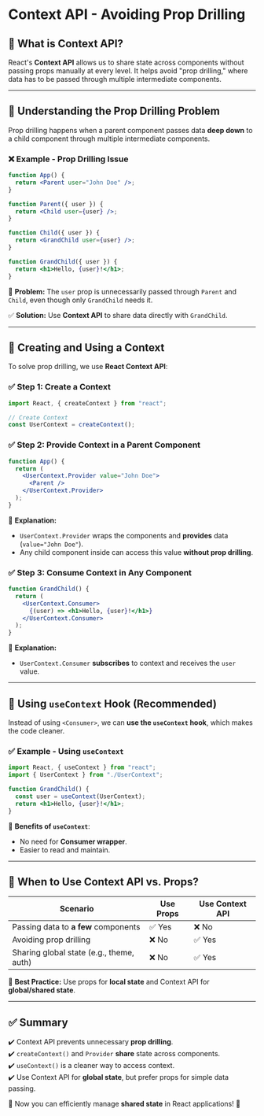 # Context API - Avoiding Prop Drilling

## 📌 What is Context API?
React's **Context API** allows us to share state across components without passing props manually at every level. It helps avoid "prop drilling," where data has to be passed through multiple intermediate components.

---

## 📌 Understanding the Prop Drilling Problem
Prop drilling happens when a parent component passes data **deep down** to a child component through multiple intermediate components.

### ❌ Example - Prop Drilling Issue
```jsx
function App() {
  return <Parent user="John Doe" />;
}

function Parent({ user }) {
  return <Child user={user} />;
}

function Child({ user }) {
  return <GrandChild user={user} />;
}

function GrandChild({ user }) {
  return <h1>Hello, {user}!</h1>;
}
```
🔹 **Problem:** The `user` prop is unnecessarily passed through `Parent` and `Child`, even though only `GrandChild` needs it.

✅ **Solution:** Use **Context API** to share data directly with `GrandChild`.

---

## 📌 Creating and Using a Context
To solve prop drilling, we use **React Context API**:

### ✅ Step 1: Create a Context
```jsx
import React, { createContext } from "react";

// Create Context
const UserContext = createContext();
```

### ✅ Step 2: Provide Context in a Parent Component
```jsx
function App() {
  return (
    <UserContext.Provider value="John Doe">
      <Parent />
    </UserContext.Provider>
  );
}
```
🔹 **Explanation:**
- `UserContext.Provider` wraps the components and **provides** data (`value="John Doe"`).
- Any child component inside can access this value **without prop drilling**.

### ✅ Step 3: Consume Context in Any Component
```jsx
function GrandChild() {
  return (
    <UserContext.Consumer>
      {(user) => <h1>Hello, {user}!</h1>}
    </UserContext.Consumer>
  );
}
```
🔹 **Explanation:**
- `UserContext.Consumer` **subscribes** to context and receives the `user` value.

---

## 📌 Using `useContext` Hook (Recommended)
Instead of using `<Consumer>`, we can **use the `useContext` hook**, which makes the code cleaner.

### ✅ Example - Using `useContext`
```jsx
import React, { useContext } from "react";
import { UserContext } from "./UserContext";

function GrandChild() {
  const user = useContext(UserContext);
  return <h1>Hello, {user}!</h1>;
}
```
🔹 **Benefits of `useContext`**:
- No need for **Consumer wrapper**.
- Easier to read and maintain.

---

## 📌 When to Use Context API vs. Props?
| Scenario | Use Props | Use Context API |
|----------|----------|----------------|
| Passing data to **a few** components | ✅ Yes | ❌ No |
| Avoiding prop drilling | ❌ No | ✅ Yes |
| Sharing global state (e.g., theme, auth) | ❌ No | ✅ Yes |

🔹 **Best Practice:** Use props for **local state** and Context API for **global/shared state**.

---

## ✅ Summary
✔️ Context API prevents unnecessary **prop drilling**.  
✔️ `createContext()` and `Provider` **share** state across components.  
✔️ `useContext()` is a cleaner way to access context.  
✔️ Use Context API for **global state**, but prefer props for simple data passing.  

🚀 Now you can efficiently manage **shared state** in React applications! 🎯

